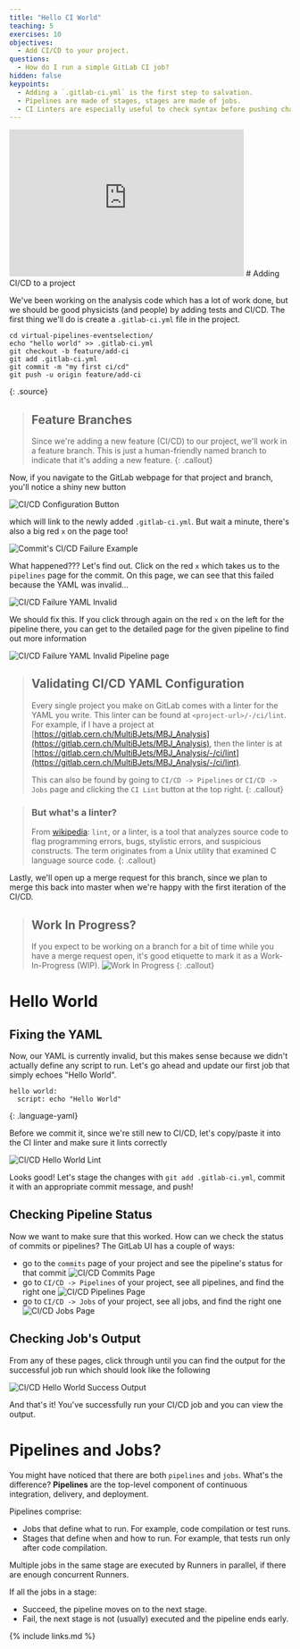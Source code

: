 ```yaml
---
title: "Hello CI World"
teaching: 5
exercises: 10
objectives:
  - Add CI/CD to your project.
questions:
  - How do I run a simple GitLab CI job?
hidden: false
keypoints:
  - Adding a `.gitlab-ci.yml` is the first step to salvation.
  - Pipelines are made of stages, stages are made of jobs.
  - CI Linters are especially useful to check syntax before pushing changes.
---
```

<iframe width="420" height="263" src="https://www.youtube.com/embed/LqeJzIYJCwc?list=PLKZ9c4ONm-VmmTObyNWpz4hB3Hgx8ZWSb" frameborder="0" allow="accelerometer; autoplay; encrypted-media; gyroscope; picture-in-picture" allowfullscreen></iframe>
# Adding CI/CD to a project

We've been working on the analysis code which has a lot of work done, but we should be good physicists (and people) by adding tests and CI/CD. The first thing we'll do is create a `.gitlab-ci.yml` file in the project.

~~~
cd virtual-pipelines-eventselection/
echo "hello world" >> .gitlab-ci.yml
git checkout -b feature/add-ci
git add .gitlab-ci.yml
git commit -m "my first ci/cd"
git push -u origin feature/add-ci
~~~
{: .source}

> ## Feature Branches
>
> Since we're adding a new feature (CI/CD) to our project, we'll work in a feature branch. This is just a human-friendly named branch to indicate that it's adding a new feature.
{: .callout}

Now, if you navigate to the GitLab webpage for that project and branch, you'll notice a shiny new button

![CI/CD Configuration Button]({{site.baseurl}}/fig/ci-cd-configuration-button.png)

which will link to the newly added `.gitlab-ci.yml`. But wait a minute, there's also a big red `x` on the page too!

![Commit's CI/CD Failure Example]({{site.baseurl}}/fig/ci-cd-commit-failure.png)

What happened??? Let's find out. Click on the red `x` which takes us to the `pipelines` page for the commit. On this page, we can see that this failed because the YAML was invalid...

![CI/CD Failure YAML Invalid]({{site.baseurl}}/fig/ci-cd-commit-failure-yaml-invalid.png)

We should fix this. If you click through again on the red `x` on the left for the pipeline there, you can get to the detailed page for the given pipeline to find out more information

![CI/CD Failure YAML Invalid Pipeline page]({{site.baseurl}}/fig/ci-cd-commit-failure-yaml-invalid-pipeline-page.png)

> ## Validating CI/CD YAML Configuration
>
> Every single project you make on GitLab comes with a linter for the YAML you write. This linter can be found at `<project-url>/-/ci/lint`. For example, if I have a project at [https://gitlab.cern.ch/MultiBJets/MBJ_Analysis](https://gitlab.cern.ch/MultiBJets/MBJ_Analysis), then the linter is at [https://gitlab.cern.ch/MultiBJets/MBJ_Analysis/-/ci/lint](https://gitlab.cern.ch/MultiBJets/MBJ_Analysis/-/ci/lint).
>
> This can also be found by going to `CI/CD -> Pipelines` or `CI/CD -> Jobs` page and clicking the `CI Lint` button at the top right.
{: .callout}

> ### But what's a linter?
>
> From [wikipedia](https://en.wikipedia.org/wiki/Lint_(software)): `lint`, or a linter, is a tool that analyzes source code to flag programming errors, bugs, stylistic errors, and suspicious constructs. The term originates from a Unix utility that examined C language source code.
{: .callout}

Lastly, we'll open up a merge request for this branch, since we plan to merge this back into master when we're happy with the first iteration of the CI/CD.

> ## Work In Progress?
>
> If you expect to be working on a branch for a bit of time while you have a merge request open, it's good etiquette to mark it as a Work-In-Progress (WIP).
> ![Work In Progress]({{site.baseurl}}/fig/work-in-progress.png)
{: .callout}

# Hello World

## Fixing the YAML

Now, our YAML is currently invalid, but this makes sense because we didn't actually define any script to run. Let's go ahead and update our first job that simply echoes "Hello World".

~~~
hello world:
  script: echo "Hello World"
~~~
{: .language-yaml}

Before we commit it, since we're still new to CI/CD, let's copy/paste it into the CI linter and make sure it lints correctly

![CI/CD Hello World Lint]({{site.baseurl}}/fig/ci-cd-hello-world-lint.png)

Looks good! Let's stage the changes with `git add .gitlab-ci.yml`, commit it with an appropriate commit message, and push!

## Checking Pipeline Status

Now we want to make sure that this worked. How can we check the status of commits or pipelines? The GitLab UI has a couple of ways:

- go to the `commits` page of your project and see the pipeline's status for that commit
  ![CI/CD Commits Page]({{site.baseurl}}/fig/ci-cd-commits-page.png)
- go to `CI/CD -> Pipelines` of your project, see all pipelines, and find the right one
  ![CI/CD Pipelines Page]({{site.baseurl}}/fig/ci-cd-pipelines-page.png)
- go to `CI/CD -> Jobs` of your project, see all jobs, and find the right one
  ![CI/CD Jobs Page]({{site.baseurl}}/fig/ci-cd-jobs-page.png)

## Checking Job's Output

From any of these pages, click through until you can find the output for the successful job run which should look like the following

![CI/CD Hello World Success Output]({{site.baseurl}}/fig/ci-cd-hello-world-success-output.png)

And that's it! You've successfully run your CI/CD job and you can view the output.

# Pipelines and Jobs?

You might have noticed that there are both `pipelines` and `jobs`. What's the difference? **Pipelines** are the top-level component of continuous integration, delivery, and deployment.

Pipelines comprise:

- Jobs that define what to run. For example, code compilation or test runs.
- Stages that define when and how to run. For example, that tests run only after code compilation.

Multiple jobs in the same stage are executed by Runners in parallel, if there are enough concurrent Runners.

If all the jobs in a stage:

- Succeed, the pipeline moves on to the next stage.
- Fail, the next stage is not (usually) executed and the pipeline ends early.


{% include links.md %}
